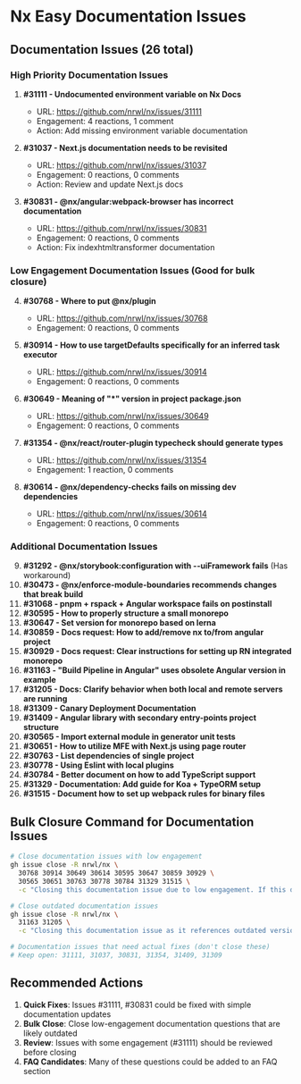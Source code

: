 # Nx Easy Documentation Issues

## Documentation Issues (26 total)

### High Priority Documentation Issues

1. **#31111 - Undocumented environment variable on Nx Docs**
   - URL: https://github.com/nrwl/nx/issues/31111
   - Engagement: 4 reactions, 1 comment
   - Action: Add missing environment variable documentation

2. **#31037 - Next.js documentation needs to be revisited**
   - URL: https://github.com/nrwl/nx/issues/31037
   - Engagement: 0 reactions, 0 comments
   - Action: Review and update Next.js docs

3. **#30831 - @nx/angular:webpack-browser has incorrect documentation**
   - URL: https://github.com/nrwl/nx/issues/30831
   - Engagement: 0 reactions, 0 comments
   - Action: Fix indexhtmltransformer documentation

### Low Engagement Documentation Issues (Good for bulk closure)

4. **#30768 - Where to put @nx/plugin**
   - URL: https://github.com/nrwl/nx/issues/30768
   - Engagement: 0 reactions, 0 comments

5. **#30914 - How to use targetDefaults specifically for an inferred task executor**
   - URL: https://github.com/nrwl/nx/issues/30914
   - Engagement: 0 reactions, 0 comments

6. **#30649 - Meaning of "*" version in project package.json**
   - URL: https://github.com/nrwl/nx/issues/30649
   - Engagement: 0 reactions, 0 comments

7. **#31354 - @nx/react/router-plugin typecheck should generate types**
   - URL: https://github.com/nrwl/nx/issues/31354
   - Engagement: 1 reaction, 0 comments

8. **#30614 - @nx/dependency-checks fails on missing dev dependencies**
   - URL: https://github.com/nrwl/nx/issues/30614
   - Engagement: 0 reactions, 0 comments

### Additional Documentation Issues

9. **#31292 - @nx/storybook:configuration with --uiFramework fails** (Has workaround)
10. **#30473 - @nx/enforce-module-boundaries recommends changes that break build**
11. **#31068 - pnpm + rspack + Angular workspace fails on postinstall**
12. **#30595 - How to properly structure a small monorepo**
13. **#30647 - Set version for monorepo based on lerna**
14. **#30859 - Docs request: How to add/remove nx to/from angular project**
15. **#30929 - Docs request: Clear instructions for setting up RN integrated monorepo**
16. **#31163 - "Build Pipeline in Angular" uses obsolete Angular version in example**
17. **#31205 - Docs: Clarify behavior when both local and remote servers are running**
18. **#31309 - Canary Deployment Documentation**
19. **#31409 - Angular library with secondary entry-points project structure**
20. **#30565 - Import external module in generator unit tests**
21. **#30651 - How to utilize MFE with Next.js using page router**
22. **#30763 - List dependencies of single project**
23. **#30778 - Using Eslint with local plugins**
24. **#30784 - Better document on how to add TypeScript support**
25. **#31329 - Documentation: Add guide for Koa + TypeORM setup**
26. **#31515 - Document how to set up webpack rules for binary files**

## Bulk Closure Command for Documentation Issues

```bash
# Close documentation issues with low engagement
gh issue close -R nrwl/nx \
  30768 30914 30649 30614 30595 30647 30859 30929 \
  30565 30651 30763 30778 30784 31329 31515 \
  -c "Closing this documentation issue due to low engagement. If this documentation gap still exists, please feel free to reopen with specific details about what information is missing in the current docs."

# Close outdated documentation issues
gh issue close -R nrwl/nx \
  31163 31205 \
  -c "Closing this documentation issue as it references outdated versions. Please check the latest documentation at https://nx.dev and reopen if the issue persists."

# Documentation issues that need actual fixes (don't close these)
# Keep open: 31111, 31037, 30831, 31354, 31409, 31309
```

## Recommended Actions

1. **Quick Fixes**: Issues #31111, #30831 could be fixed with simple documentation updates
2. **Bulk Close**: Close low-engagement documentation questions that are likely outdated
3. **Review**: Issues with some engagement (#31111) should be reviewed before closing
4. **FAQ Candidates**: Many of these questions could be added to an FAQ section